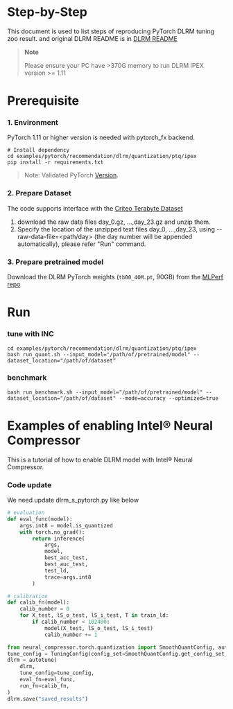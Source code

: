 Step-by-Step
============

This document is used to list steps of reproducing PyTorch DLRM tuning zoo result. and original DLRM README is in [DLRM README](https://github.com/facebookresearch/dlrm/blob/master/README.md)

> **Note**
>
> Please  ensure your PC have >370G memory to run DLRM
> IPEX version >= 1.11

# Prerequisite

### 1. Environment

PyTorch 1.11 or higher version is needed with pytorch_fx backend.

  ```shell
  # Install dependency
  cd examples/pytorch/recommendation/dlrm/quantization/ptq/ipex
  pip install -r requirements.txt
  ```
> Note: Validated PyTorch [Version](/docs/source/installation_guide.md#validated-software-environment).

### 2. Prepare Dataset

  The code supports interface with the [Criteo Terabyte Dataset](https://labs.criteo.com/2013/12/download-terabyte-click-logs/)

  1. download the raw data files day_0.gz, ...,day_23.gz and unzip them.
  2. Specify the location of the unzipped text files day_0, ...,day_23, using --raw-data-file=<path/day> (the day number will be appended automatically), please refer "Run" command.

### 3. Prepare pretrained model

  Download the DLRM PyTorch weights (`tb00_40M.pt`, 90GB) from the
[MLPerf repo](https://github.com/mlcommons/inference/tree/master/recommendation/dlrm/pytorch#more-information-about-the-model-weights)

# Run
### tune with INC
  ```shell
  cd examples/pytorch/recommendation/dlrm/quantization/ptq/ipex
  bash run_quant.sh --input_model="/path/of/pretrained/model" --dataset_location="/path/of/dataset"
  ```

### benchmark
```shell
bash run_benchmark.sh --input_model="/path/of/pretrained/model" --dataset_location="/path/of/dataset" --mode=accuracy --optimized=true
```


Examples of enabling Intel® Neural Compressor
=========================

This is a tutorial of how to enable DLRM model with Intel® Neural Compressor.


### Code update

We need update dlrm_s_pytorch.py like below

```python
# evaluation
def eval_func(model):
	args.int8 = model.is_quantized
	with torch.no_grad():
		return inference(
			args,
			model,
			best_acc_test,
			best_auc_test,
			test_ld,
			trace=args.int8
		)

# calibration
def calib_fn(model):
	calib_number = 0
	for X_test, lS_o_test, lS_i_test, T in train_ld:
		if calib_number < 102400:
			model(X_test, lS_o_test, lS_i_test)
			calib_number += 1

from neural_compressor.torch.quantization import SmoothQuantConfig, autotune, TuningConfig
tune_config = TuningConfig(config_set=SmoothQuantConfig.get_config_set_for_tuning())
dlrm = autotune(
	dlrm, 
	tune_config=tune_config,
	eval_fn=eval_func,
	run_fn=calib_fn,
)
dlrm.save("saved_results")
```
